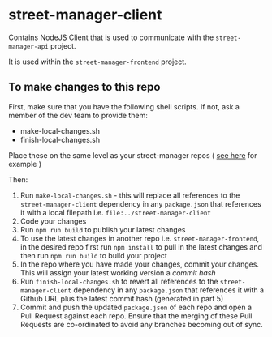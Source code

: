 # street-manager-client

Contains NodeJS Client that is used to communicate with the `street-manager-api` project.

It is used within the `street-manager-frontend` project.

## To make changes to this repo

First, make sure that you have the following shell scripts. If not, ask a member of the dev team to provide them:
* make-local-changes.sh
* finish-local-changes.sh

Place these on the same level as your street-manager repos ( [see here]([https://github.com/departmentfortransport/street-manager/wiki/dft-street-manager-developer-environment-setup-and-on-boarding#cloning-development-repos) for example )

Then:
1. Run `make-local-changes.sh` - this will replace all references to the `street-manager-client` dependency in any `package.json` that references it with a local filepath i.e. `file:../street-manager-client`
2. Code your changes
3. Run `npm run build` to publish your latest changes
4. To use the latest changes in another repo i.e. `street-manager-frontend`, in the desired repo first run `npm install` to pull in the latest changes and then run `npm run build` to build your project
5. In the repo where you have made your changes, commit your changes. This will assign your latest working version a _commit hash_
6. Run `finish-local-changes.sh` to revert all references to the `street-manager-client` dependency in any `package.json` that references it with a Github URL plus the latest commit hash (generated in part 5)
7. Commit and push the updated `package.json` of each repo and open a Pull Request against each repo. Ensure that the merging of these Pull Requests are co-ordinated to avoid any branches becoming out of sync.